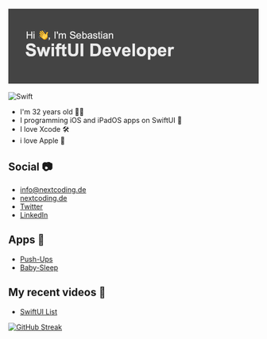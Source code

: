 ![ImageBanner](https://github.com/SebastianDev23/SebastianDev23/blob/main/header.png)

![Swift](https://img.shields.io/badge/swift-F54A2A?style=for-the-badge&logo=swift&logoColor=white)

- I'm 32 years old 👨‍💻
- I programming iOS and iPadOS apps on SwiftUI 🧾
- I love Xcode 🛠
- i love Apple 🍏


## Social 📷

- [info@nextcoding.de](mailto:info@nextcoding.de)
- [nextcoding.de](https://www.nextcoding.de)
- [Twitter](https://mobile.twitter.com/SebastianKL10)
- [LinkedIn](https://www.linkedin.com/in/sebastian-klösel-2b2195141/)

## Apps 📱

- [Push-Ups](https://apps.apple.com/de/app/pushups/id1547308735?l=en)
- [Baby-Sleep](https://apps.apple.com/de/app/baby-sounds-relax/id1552916873)


## My recent videos 🎥

- [SwiftUI List](https://www.youtube.com/watch?v=-lmVT4U_yDw&list=PLOTwPyf38btsmfvf58dHWJeqKBgER2AzX)






[![GitHub Streak](http://github-readme-streak-stats.herokuapp.com?user=SebastianDev23&theme=github-dark&date_format=j%20M%5B%20Y%5D)](https://git.io/streak-stats)
